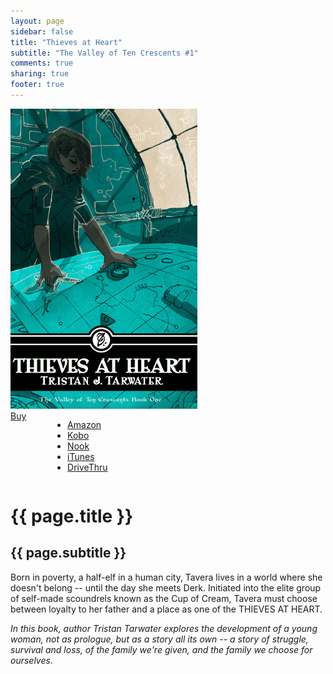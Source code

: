 ```yaml
---
layout: page
sidebar: false
title: "Thieves at Heart"
subtitle: "The Valley of Ten Crescents #1"
comments: true
sharing: true
footer: true
---
```


<div class="row spotlight">
   <div class="small-12 medium-4 text-center left spotlight-left">
<img src="/images/books/thieves-at-heart.jpg" alt="Thieves at Heart book cover" title="Thieves at Heart" class="spotlight-cover box-shadow">
  <div class="small-12 columns">
   <a href="#" data-dropdown="drop" class="button radius dropdown sales-large">Buy</a><br>
<ul id="drop" data-dropdown-content class="f-dropdown text-left">
  <li><a href="http://www.amazon.com/dp/B005SSRQX8/?tag=bathelup-20">Amazon</a></li>
  <li><a href="http://store.kobobooks.com/en-US/ebook/thieves-at-heart">Kobo</a></li>
  <li><a href="http://www.barnesandnoble.com/w/thieves-at-heart-tristan-tarwater/1102680280">Nook</a></li>
  <li><a href="https://itunes.apple.com/us/book/thieves-at-heart/id570556278">iTunes</a></li>
  <li><a href="http://www.drivethrufiction.com/product/122077/Thieves-at-Heart">DriveThru</a></li>
</ul>
  </div>
   </div>
   <div class="small-12 medium-8 spotlight-blurb right">
   <h1>{{ page.title }}</h1>
   <h2 class="subheader">{{ page.subtitle }}</h2>
   <p>Born in poverty, a half-elf in a human city, Tavera lives in a world where she doesn't belong -- until the day she meets Derk. Initiated into the elite group of self-made scoundrels known as the Cup of Cream, Tavera must choose between loyalty to her father and a place as one of the THIEVES AT HEART. </p>
   <p><em>In this book, author Tristan Tarwater explores the development of a young woman, not as prologue, but as a story all its own -- a story of struggle, survival and loss, of the family we're given, and the family we choose for ourselves.</em></p>
   </div>
  </div>
